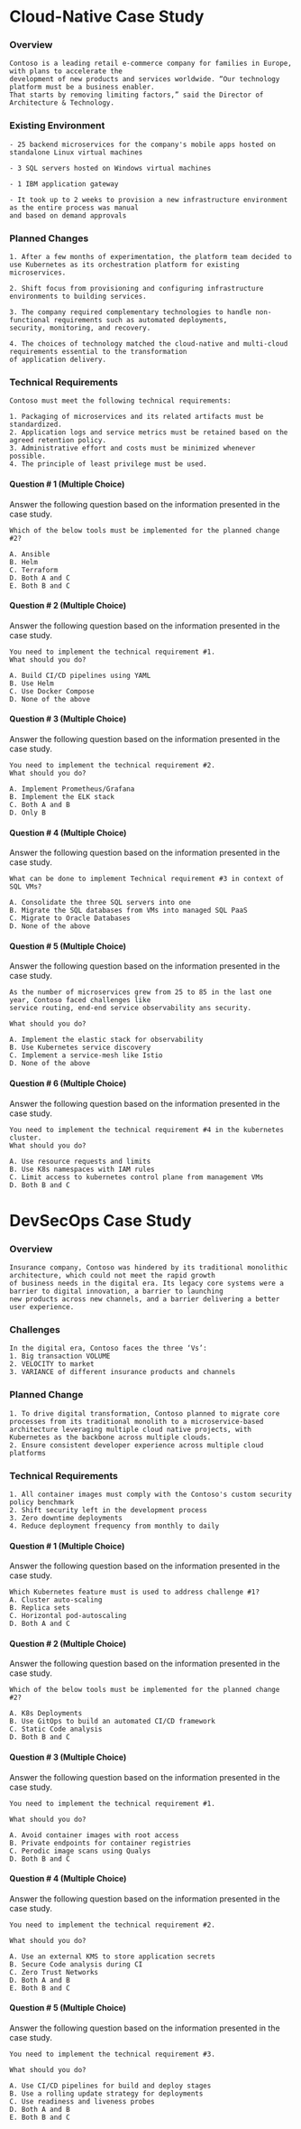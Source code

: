 # Cloud-Native Case Study

### Overview
```
Contoso is a leading retail e-commerce company for families in Europe, with plans to accelerate the 
development of new products and services worldwide. “Our technology platform must be a business enabler. 
That starts by removing limiting factors,” said the Director of Architecture & Technology. 
```

### Existing Environment
```
- 25 backend microservices for the company's mobile apps hosted on standalone Linux virtual machines

- 3 SQL servers hosted on Windows virtual machines

- 1 IBM application gateway

- It took up to 2 weeks to provision a new infrastructure environment as the entire process was manual 
and based on demand approvals
```


### Planned Changes
```
1. After a few months of experimentation, the platform team decided to use Kubernetes as its orchestration platform for existing microservices. 

2. Shift focus from provisioning and configuring infrastructure environments to building services.

3. The company required complementary technologies to handle non-functional requirements such as automated deployments, 
security, monitoring, and recovery.

4. The choices of technology matched the cloud-native and multi-cloud requirements essential to the transformation 
of application delivery.
```

### Technical Requirements
```
Contoso must meet the following technical requirements:

1. Packaging of microservices and its related artifacts must be standardized.
2. Application logs and service metrics must be retained based on the agreed retention policy.
3. Administrative effort and costs must be minimized whenever possible.
4. The principle of least privilege must be used.
```

#### Question # 1 (Multiple Choice)
Answer the following question based on the information presented in the case study.
```
Which of the below tools must be implemented for the planned change #2?

A. Ansible
B. Helm
C. Terraform
D. Both A and C
E. Both B and C
```
#### Question # 2 (Multiple Choice)
Answer the following question based on the information presented in the case study.
```
You need to implement the technical requirement #1.
What should you do?

A. Build CI/CD pipelines using YAML
B. Use Helm
C. Use Docker Compose
D. None of the above
```

#### Question # 3 (Multiple Choice)
Answer the following question based on the information presented in the case study.
```
You need to implement the technical requirement #2.
What should you do?

A. Implement Prometheus/Grafana
B. Implement the ELK stack
C. Both A and B
D. Only B
```

#### Question # 4 (Multiple Choice)
Answer the following question based on the information presented in the case study.
```
What can be done to implement Technical requirement #3 in context of SQL VMs?

A. Consolidate the three SQL servers into one
B. Migrate the SQL databases from VMs into managed SQL PaaS
C. Migrate to Oracle Databases
D. None of the above
```

#### Question # 5 (Multiple Choice)
Answer the following question based on the information presented in the case study.
```
As the number of microservices grew from 25 to 85 in the last one year, Contoso faced challenges like 
service routing, end-end service observability ans security.

What should you do?

A. Implement the elastic stack for observability
B. Use Kubernetes service discovery
C. Implement a service-mesh like Istio
D. None of the above
```

#### Question # 6 (Multiple Choice)
Answer the following question based on the information presented in the case study.
```
You need to implement the technical requirement #4 in the kubernetes cluster.
What should you do?

A. Use resource requests and limits
B. Use K8s namespaces with IAM rules
C. Limit access to kubernetes control plane from management VMs
D. Both B and C
```

# DevSecOps Case Study

### Overview
```
Insurance company, Contoso was hindered by its traditional monolithic architecture, which could not meet the rapid growth 
of business needs in the digital era. Its legacy core systems were a barrier to digital innovation, a barrier to launching 
new products across new channels, and a barrier delivering a better user experience. 
```

### Challenges
```
In the digital era, Contoso faces the three ‘Vs’: 
1. Big transaction VOLUME
2. VELOCITY to market
3. VARIANCE of different insurance products and channels
```

### Planned Change
```
1. To drive digital transformation, Contoso planned to migrate core processes from its traditional monolith to a microservice-based architecture leveraging multiple cloud native projects, with Kubernetes as the backbone across multiple clouds.
2. Ensure consistent developer experience across multiple cloud platforms
```

### Technical Requirements
```
1. All container images must comply with the Contoso's custom security policy benchmark
2. Shift security left in the development process
3. Zero downtime deployments
4. Reduce deployment frequency from monthly to daily
```

#### Question # 1 (Multiple Choice)
Answer the following question based on the information presented in the case study.
```
Which Kubernetes feature must is used to address challenge #1?
A. Cluster auto-scaling
B. Replica sets
C. Horizontal pod-autoscaling
D. Both A and C
```

#### Question # 2 (Multiple Choice)
Answer the following question based on the information presented in the case study.
```
Which of the below tools must be implemented for the planned change #2?

A. K8s Deployments
B. Use GitOps to build an automated CI/CD framework
C. Static Code analysis 
D. Both B and C
```

#### Question # 3 (Multiple Choice)
Answer the following question based on the information presented in the case study.
```
You need to implement the technical requirement #1.

What should you do?

A. Avoid container images with root access
B. Private endpoints for container registries
C. Perodic image scans using Qualys
D. Both B and C
```

#### Question # 4 (Multiple Choice)
Answer the following question based on the information presented in the case study.
```
You need to implement the technical requirement #2.

What should you do?

A. Use an external KMS to store application secrets
B. Secure Code analysis during CI
C. Zero Trust Networks
D. Both A and B
E. Both B and C
```

#### Question # 5 (Multiple Choice)
Answer the following question based on the information presented in the case study.
```
You need to implement the technical requirement #3.

What should you do?

A. Use CI/CD pipelines for build and deploy stages
B. Use a rolling update strategy for deployments
C. Use readiness and liveness probes
D. Both A and B
E. Both B and C
```
